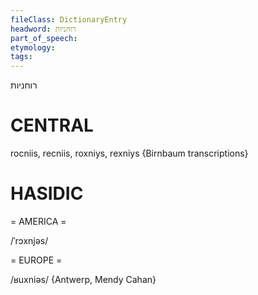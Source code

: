 ```yaml
---
fileClass: DictionaryEntry
headword: רוחניות
part_of_speech: 
etymology: 
tags: 
---
```

רוחניות

CENTRAL
========

rocniis, recniis, roxniys, rexniys {Birnbaum transcriptions}

HASIDIC
=======
= AMERICA = 

/ˈrɔxnjəs/

= EUROPE = 

/ʁuxniəs/ {Antwerp, Mendy Cahan}